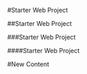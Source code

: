 #Starter Web Project

##Starter Web Project

###Starter Web Project

####Starter Web Project

#New Content
